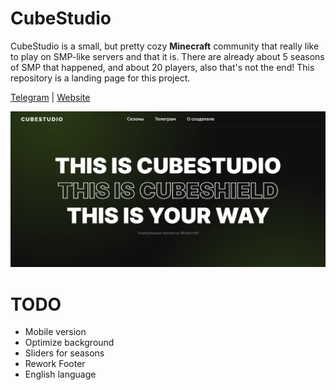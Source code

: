 # CubeStudio

CubeStudio is a small, but pretty cozy <b>Minecraft</b> community that really like to play on SMP-like servers and that it is. There are already about 5 seasons of SMP that happened, and about 20 players, also that's not the end! This repository is a landing page for this project.

<a href="https://t.me/+Gphg_BIJEdMwMmFi">Telegram</a> |
<a href="https://fadegor05.github.io/CubeStudio/">Website</a>



<img src="./readme/picture1.png">

# TODO

- Mobile version
- Optimize background
- Sliders for seasons
- Rework Footer
- English language